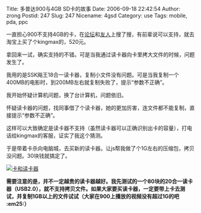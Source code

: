 Title: 多普达900与4GB SD卡的故事
Date: 2006-09-18 22:42:54
Author: zrong
Postid: 247
Slug: 247
Nicename: 4gsd
Category: use
Tags: mobile, pda, ppc

一直担心900不支持4GB的卡，在[论坛](http://bbs.pdafans.com)和[友人](http://www.younet.com)上搜了搜，有前辈说可以支持，就去淘宝上买了个kingmax的，520元。

拿回来一试，确实支持的不错。可是当我通过读卡器向卡里拷大文件的时候，问题发生了。

我用的是SSK飚王18合一读卡器，复制小文件没有问题。可是当我复制一个400MB的电影时，到200MB左右就复制失败了，提示“参数不正确”。

我开始怀疑计算机问题，换了台计算机，问题依旧。

怀疑读卡器的问题，找同事借了个读卡器，她的更加厉害，连文件都不能复制，直接提示“参数不正确”。

这样可以大致确定是读卡器不支持（虽然读卡器可以正确识别出卡的容量），打电话给kingmax的客服，证实了我这个猜测。

于是带着卡杀向电脑城，去买新的读卡器。让js帮我做了个1G左右的压缩包，拷贝没问题。30块钱就搞定了。

[![卡和读卡器](/wp-content/uploads/2006/09/4gsd_s.jpg)](/wp-content/uploads/2006/09/4gsd.jpg)

**需要注意的是，并不一定越贵的读卡器越好。我先测试的一个80块的20合一读卡器（USB2.0），就不支持拷贝文件。如果大家要买读卡器，一定要带上卡去测试，并复制1GB以上的文件试试（大家在900上播放的视频没有超过1G的吧
:em25:）**

